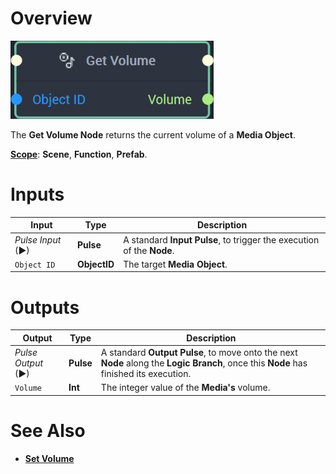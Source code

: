 # Overview

![The Get Volume Node.](../../../.gitbook/assets/getvolumenode20241.png)

The **Get Volume Node** returns the current volume of a **Media Object**.

[**Scope**](../../overview.md#scopes): **Scene**, **Function**, **Prefab**.

# Inputs

|Input|Type|Description|
|---|---|---|
|*Pulse Input* (►)|**Pulse**|A standard **Input Pulse**, to trigger the execution of the **Node**.|
|`Object ID`|**ObjectID**|The target **Media Object**.|

# Outputs

|Output|Type|Description|
|---|---|---|
|*Pulse Output* (►)|**Pulse**|A standard **Output Pulse**, to move onto the next **Node** along the **Logic Branch**, once this **Node** has finished its execution.|
|`Volume`|**Int**|The integer value of the **Media's** volume.|

# See Also

* [**Set Volume**](setvolume.md)

